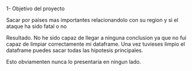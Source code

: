
1- Objetivo del proyecto

Sacar por paises mas importantes relacionandolo con su region y si el ataque ha sido fatal o no

Resultado. No he sido capaz de llegar a ninguna conclusion ya que no fui capaz de limpiar correctamente
mi dataframe. Una vez tuvieses limpio el dataframe puedes sacar todas las hipotesis principales.

Esto obviamenten nunca lo presentaria en ningun lado.

